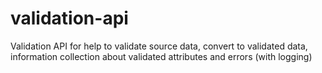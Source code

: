 # validation-api
Validation API for help to validate source data, convert to validated data, information collection about validated attributes and errors (with logging)